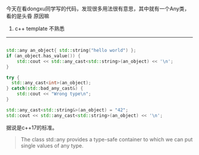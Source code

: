 今天在看dongxu同学写的代码，发现很多用法很有意思，其中就有一个Any类，看的是头昏
原因嘛
1. c++ template 不熟悉

---

```c++

std::any an_object{ std::string("hello world") };
if (an_object.has_value()) {
    std::cout << std::any_cast<std::string>(an_object) << '\n';
}

try {
  std::any_cast<int>(an_object);
} catch(std::bad_any_cast&) {
    std::cout << "Wrong type\n";
}

std::any_cast<std::string&>(an_object) = "42";
std::cout << std::any_cast<std::string>(an_object) << '\n';
```

据说是c++17的标准。

> The class std::any provides a type-safe container to which we can put single values of any type.
